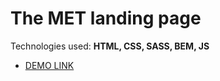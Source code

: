# The MET landing page

Technologies used: **HTML, CSS, SASS, BEM, JS**

- [DEMO LINK](https://kostya-kosyuk.github.io/bose_landing/)
